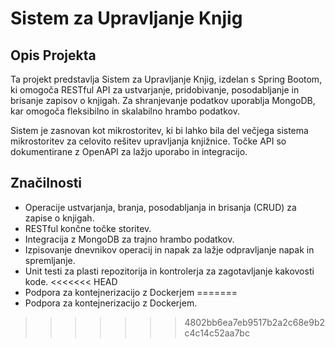 # Sistem za Upravljanje Knjig

## Opis Projekta
Ta projekt predstavlja Sistem za Upravljanje Knjig, izdelan s Spring Bootom, ki omogoča RESTful API za ustvarjanje, pridobivanje, posodabljanje in brisanje zapisov o knjigah. Za shranjevanje podatkov uporablja MongoDB, kar omogoča fleksibilno in skalabilno hrambo podatkov.

Sistem je zasnovan kot mikrostoritev, ki bi lahko bila del večjega sistema mikrostoritev za celovito rešitev upravljanja knjižnice. Točke API so dokumentirane z OpenAPI za lažjo uporabo in integracijo.

## Značilnosti
- Operacije ustvarjanja, branja, posodabljanja in brisanja (CRUD) za zapise o knjigah.
- RESTful končne točke storitev.
- Integracija z MongoDB za trajno hrambo podatkov.
- Izpisovanje dnevnikov operacij in napak za lažje odpravljanje napak in spremljanje.
- Unit testi za plasti repozitorija in kontrolerja za zagotavljanje kakovosti kode.
<<<<<<< HEAD
- Podpora za kontejnerizacijo z Dockerjem
=======
- Podpora za kontejnerizacijo z Dockerjem. 
>>>>>>> 4802bb6ea7eb9517b2a2c68e9b2c4c14c52aa7bc
